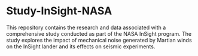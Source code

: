 # Study-InSight-NASA
This repository contains the research and data associated with a comprehensive study conducted as part of the NASA InSight program. The study explores the impact of mechanical noise generated by Martian winds on the InSight lander and its effects on seismic experiments.

